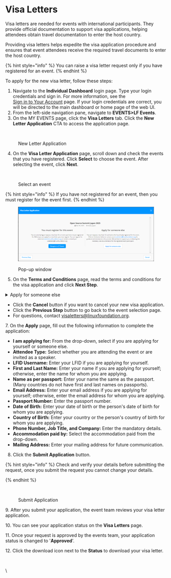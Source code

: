 # Visa Letters

Visa letters are needed for events with international participants. They provide official documentation to support visa applications, helping attendees obtain travel documentation to enter the host country.

Providing visa letters helps expedite the visa application procedure and ensures that event attendees receive the required travel documents to enter the host country.

{% hint style="info" %}
You can raise a visa letter request only if you have registered for an event.
{% endhint %}

To apply for the new visa letter, follow these steps:

1. Navigate to the **Individual Dashboard** login page. Type your login credentials and sign in. For more information, see the\
   [Sign in to Your Account](https://docs.linuxfoundation.org/lfx/sso/sign-in) page. If your login credentials are correct, you will be directed to the main dashboard or home page of the web UI.
2. From the left-side navigation pane, navigate to **EVENTS>LF Events**.
3. On the MY EVENTS page, click the **Visa Letters** tab. Click the **New Letter Application** CTA to access the application page.

<figure><img src="../../.gitbook/assets/Screen Shot 2023-05-01 at 9.23.01 AM.png" alt=""><figcaption><p>New Letter Application</p></figcaption></figure>

4. On the **Visa Letter Application** page, scroll down and check the events that you have registered. Click **Select** to choose the event. After selecting the event, click **Next**.

<figure><img src="../../.gitbook/assets/select_event.png" alt=""><figcaption><p>Select an event</p></figcaption></figure>

{% hint style="info" %}
If you have not registered for an event, then you must register for the event first.
{% endhint %}

<figure><img src="../../.gitbook/assets/Visa Request Application.png" alt=""><figcaption><p>Pop-up window</p></figcaption></figure>

5. On the **Terms and Conditions** page, read the terms and conditions for the visa application and click **Next Step**.



<details>

<summary>Apply for someone else</summary>

You select this option when you apply for someone else who has registered for the event. For example, you are applying for your CEO.

1. Click on **Apply for someone else** CTA.&#x20;
2. On the next page, fill in all the required details of the person to whom you are applying.&#x20;
3. Click **Submit Application**.

</details>

* Click the **Cancel** button if you want to cancel your new visa application.
* Click the **Previous Step** button to go back to the event selection page.
* For questions, contact [visaletters@linuxfoundation.org](mailto:visaletters@linuxfoundation.org).

7\. On the **Apply** page, fill out the following information to complete the application:

* **I am applying for:** From the drop-down, select if you are applying for yourself or someone else.
* **Attendee Type:** Select whether you are attending the event or are invited as a speaker.
* **LFID Username:** Enter your LFID if you are applying for yourself.
* **First and Last Name:** Enter your name if you are applying for yourself; otherwise, enter the name for whom you are applying.
* **Name as per passport:** Enter your name the same as the passport. (Many countries do not have first and last names on passports).
* **Email Address:** Enter your email address if you are applying for yourself; otherwise, enter the email address for whom you are applying.
* **Passport Number:** Enter the passport number.
* **Date of Birth:** Enter your date of birth or the person's date of birth for whom you are applying.
* **Country of Birth:** Enter your country or the person's country of birth for whom you are applying.
* **Phone Number, Job Title, and Company:** Enter the mandatory details.
* **Accommodation paid by:** Select the accommodation paid from the drop-down.
* **Mailing Address:** Enter your mailing address for future communication.

8. Click the **Submit Application** button.

{% hint style="info" %}
Check and verify your details before submitting the request, once you submit the request you cannot change your details.


{% endhint %}

<figure><img src="../../.gitbook/assets/Visa_letter_submission.png" alt=""><figcaption><p>Submit Application</p></figcaption></figure>

9\. After you submit your application, the event team reviews your visa letter application.

10\. You can see your application status on the **Visa Letters** page.

11\. Once your request is approved by the events team, your application status is changed to '**Approved**'.

12\. Click the download icon next to the **Status** to download your visa letter.

<figure><img src="../../.gitbook/assets/image-2023-5-24_13-48-31.png" alt=""><figcaption></figcaption></figure>

\
